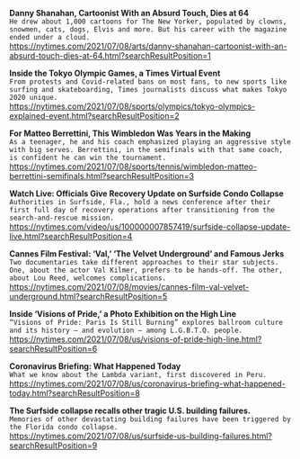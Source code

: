 **Danny Shanahan, Cartoonist With an Absurd Touch, Dies at 64**\
`He drew about 1,000 cartoons for The New Yorker, populated by clowns, snowmen, cats, dogs, Elvis and more. But his career with the magazine ended under a cloud.`\
https://nytimes.com/2021/07/08/arts/danny-shanahan-cartoonist-with-an-absurd-touch-dies-at-64.html?searchResultPosition=1

**Inside the Tokyo Olympic Games, a Times Virtual Event**\
`From protests and Covid-related bans on most fans, to new sports like surfing and skateboarding, Times journalists discuss what makes Tokyo 2020 unique.`\
https://nytimes.com/2021/07/08/sports/olympics/tokyo-olympics-explained-event.html?searchResultPosition=2

**For Matteo Berrettini, This Wimbledon Was Years in the Making**\
`As a teenager, he and his coach emphasized playing an aggressive style with big serves. Berrettini, in the semifinals with that same coach, is confident he can win the tournament.`\
https://nytimes.com/2021/07/08/sports/tennis/wimbledon-matteo-berrettini-semifinals.html?searchResultPosition=3

**Watch Live: Officials Give Recovery Update on Surfside Condo Collapse**\
`Authorities in Surfside, Fla., hold a news conference after their first full day of recovery operations after transitioning from the search-and-rescue mission.`\
https://nytimes.com/video/us/100000007857419/surfside-collapse-update-live.html?searchResultPosition=4

**Cannes Film Festival: ‘Val,’ ‘The Velvet Underground’ and Famous Jerks**\
`Two documentaries take different approaches to their star subjects. One, about the actor Val Kilmer, prefers to be hands-off. The other, about Lou Reed, welcomes complications.`\
https://nytimes.com/2021/07/08/movies/cannes-film-val-velvet-underground.html?searchResultPosition=5

**Inside ‘Visions of Pride,’ a Photo Exhibition on the High Line**\
`“Visions of Pride: Paris Is Still Burning” explores ballroom culture and its history — and evolution — among L.G.B.T.Q. people.`\
https://nytimes.com/2021/07/08/us/visions-of-pride-high-line.html?searchResultPosition=6

**Coronavirus Briefing: What Happened Today**\
`What we know about the Lambda variant, first discovered in Peru.`\
https://nytimes.com/2021/07/08/us/coronavirus-briefing-what-happened-today.html?searchResultPosition=8

**The Surfside collapse recalls other tragic U.S. building failures.**\
`Memories of other devastating building failures have been triggered by the Florida condo collapse.`\
https://nytimes.com/2021/07/08/us/surfside-us-building-failures.html?searchResultPosition=9

